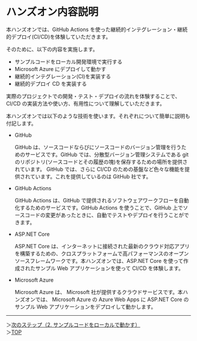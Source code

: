 # ハンズオン内容説明

本ハンズオンでは、GitHub Actions を使った継続的インテグレーション・継続的デプロイ(CI/CD)を体験していただきます。

そのために、以下の内容を実施します。

- サンプルコードをローカル開発環境で実行する
- Microsoft Azure にデプロイして動かす
- 継続的インテグレーション(CI)を実装する
- 継続的デプロイ CD を実装する

実際のプロジェクトでの開発・テスト・デプロイの流れを体験することで、CI/CD の実装方法や使い方、有用性について理解していただきます。

本ハンズオンでは以下のような技術を使います。それぞれについて簡単に説明も付記します。

- GitHub

    GitHub は、ソースコードならびにソースコードのバージョン管理を行うためのサービスです。GitHub では、分散型バージョン管理システムである git のリポジトリ(ソースコードとその履歴の塊)を保存するための場所を提供されています。 GitHub では、さらに CI/CD のための基盤など色々な機能を提供されています。これを提供しているのは GitHub 社です。
- GitHub Actions

    GitHub Actions は、GitHub で提供されるソフトウェアワークフローを自動化するためのサービスです。GitHub Actions を使うことで、GitHub 上でソースコードの変更があったときに、自動でテストやデプロイを行うことができます。
- ASP.NET Core

    ASP.NET Core は、インターネットに接続された最新のクラウド対応アプリを構築するための、クロスプラットフォームで高パフォーマンスのオープンソースフレームワークです。本ハンズオンでは、ASP.NET Core を使って作成されたサンプル Web アプリケーションを使って CI/CD を体験します。
- Microsoft Azure

    Microsoft Azure は、 Microsoft 社が提供するクラウドサービスです。本ハンズオンでは、 Microsoft Azure の Azure Web Apps に ASP.NET Core のサンプル Web アプリケーションをデプロイして動かします。
---

＞[次のステップ（2. サンプルコードをローカルで動かす）](./02_run-sample-code.md)  
＞[TOP](./../README.md)